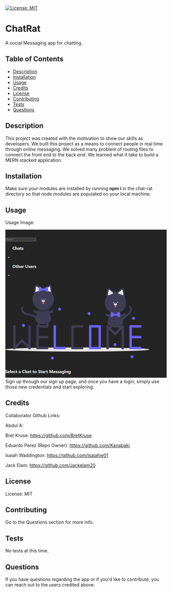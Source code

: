 [![License: MIT](https://img.shields.io/badge/License-MIT-yellow.svg)](https://opensource.org/licenses/MIT)
# ChatRat
A social Messaging app for chatting.

  ## Table of Contents
- [Description](#description)
- [Installation](#installation)
- [Usage](#usage)
- [Credits](#credits)
- [License](#license)
- [Contributing](#contributing)
- [Tests](#tests)
- [Questions](#questions)

## Description 

 This project was created with the motivation to show our skills as developers. We built this project as a means to connect people in real time through online messaging. We solved many problem of routing files to connect the front end to the back end. We learned what it take to build a MERN stacked application.

## Installation
Make sure your modules are installed by running **npm i** in the chat-rat directory so that node modules are populated on your local machine.

## Usage
Usage Image:

![Chat Rat Welcome Page](./client/chat-rat/src/assets/ChatRat_Welcome.png)
Sign up through our sign up page, and once you have a login, simply use those new credentials and start exploring. 


## Credits
Collaborator Github Links:

Abdul A:

Bret Kruse: https://github.com/BretKruse

Eduardo Perez (Repo Owner): https://github.com/Kanabaki

Isaiah Waddington: https://github.com/Isaiahw01

Jack Elam: https://github.com/Jackelam20


## License
License: MIT

## Contributing 
Go to the Questions section for more info.

## Tests 
No tests at this time.

## Questions 
If you have questions regarding the app or if you'd like to contribute, you can reach out to the users credited above.